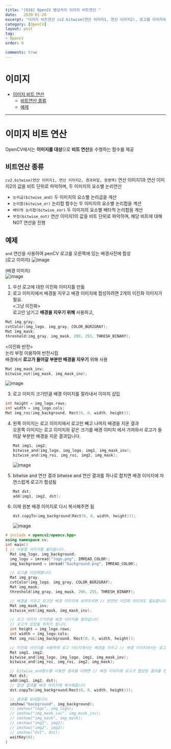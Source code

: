 ```yaml
---
title: "[010] OpenCV 영상처리 이미지 비트연산 "
date:   2020-01-20
excerpt: "이미지 비트연산 cv2.bitwise(연산 이미지1, 연산 이미지2), 로고를 이미지에 넣는 코드"
category: [OpenCV]
layout: post
tag:
- OpenCV
order: 0

comments: true
---
```


# 이미지
- [이미지 비트 연산](#이미지-비트-연산)
  * [비트연산 종류](#비트연산-종류)
  * [예제](#예제)

---


# 이미지 비트 연산 
OpenCV에서는 **이미지를 대상**으로 **비트 연산**을 수행하는 함수를 제공  

## 비트연산 종류
```cv2.bitwise(연산 이미지1, 연산 이미지2, 경과파일, 용영역)``` 연산 이미지1과 연산 이미지2의 값을 비트 단위로 파악하며, 두 이미지의 요소별 논리연산  
* ```논리곱(bitwise_and)``` 두 이미지의 요소별 논리곱을 계산  
* ```논리합(bitwise_or)``` 논리합 함수는 두 이미지의 요소별 논리합을 계산  
* ```배타적 논리합(bitwise_xor)```  두 이미지의 요소별 배타적 논리합을 계산  
* ```부정(bitwise_not)``` 연산 이미지1의 값을 비트 단위로 파악하며, 해당 비트에 대해 NOT 연산을 진행  


## 예제
```and``` 연산을 사용하여 penCV 로고를 오른쪽에 있는 배경사진에 합성      
(로고 이미지)
![image](https://user-images.githubusercontent.com/76824611/116557314-4ae9d300-a939-11eb-9d20-93b971b1fcf9.png)


(배경 이미지)  
![image](https://user-images.githubusercontent.com/76824611/116557331-4e7d5a00-a939-11eb-9c4d-03e503df375e.png)

1) 우선 로고에 대한 이진화 이미지를 만듦     
2) 로고 이미지에서 배경을 지우고 배경 이미지에 합성하려면 2개의 이진화 이미지가 필요.     
  <그냥 이진화>   
  로고만 남기고 **배경을 지우기 위해** 사용하고,  
  ```cpp
  Mat img_gray;
  cvtColor(img_logo, img_gray, COLOR_BGR2GRAY);
  Mat img_mask;
  threshold(img_gray, img_mask, 200, 255, THRESH_BINARY);
  ```
  <이진화 반전>  
  논리 부정 이용하여 반전시킴    
  배경에서 **로고가 들어갈 부분만 배경을 지우기** 위해 사용  
  ```cpp
  Mat img_mask_inv;
  bitwise_not(img_mask, img_mask_inv);
  ```
  ![image](https://user-images.githubusercontent.com/76824611/116562640-4aa00680-a93e-11eb-9c56-ef12fd3469f1.png)

3) 로고 이미지 크기만큼 배경 이미지를 잘라내서 이미지 삽입
  ```cpp
  int height = img_logo.rows;
  int width = img_logo.cols;
  Mat img_roi(img_background, Rect(0, 0, width, height));
  ```
4) 왼쪽 이미지는 로고 이미지에서 로고만 빼고 나머지 배경을 지운 결과    
   오른쪽 이미지는 로고 이미지와 같은 크기를 배경 이미지 에서 가져와서 로고가 들어갈 부분만 배경을 지운 결과입니다.
   ```cpp
   Mat img1, img2;
   bitwise_and(img_logo, img_logo, img1, img_mask_inv);
   bitwise_and(img_roi, img_roi, img2, img_mask);
   ```
   ![image](https://user-images.githubusercontent.com/76824611/116562686-57bcf580-a93e-11eb-9d0a-8439536724d1.png)

4) bitwise and 연산 결과
   bitwise and 연산 결과를 하나로 합치면 배경 이미지에 자연스럽게 로고가 합성됨 
   ```cpp
   Mat dst;
   add(img1, img2, dst);
   ```
5) 이제 원본 배경 이미지로 다시 복사해주면 됨
   ```cpp
   dst.copyTo(img_background(Rect(0, 0, width, height)));
   ```
   ![image](https://user-images.githubusercontent.com/76824611/116562858-7e7b2c00-a93e-11eb-8841-e3ce7808364c.png)




```cpp
# include < opencv2/opencv.hpp>
using namespace cv;
int main()
{ // 사용할 이미지를 불러옵니다.
  Mat img_logo, img_background;
  img_logo = imread("logo.png", IMREAD_COLOR);
  img_background = imread("background.png", IMREAD_COLOR);

  // 로고를 이진화합니다.
  Mat img_gray;
  cvtColor(img_logo, img_gray, COLOR_BGR2GRAY);
  Mat img_mask;
  threshold(img_gray, img_mask, 200, 255, THRESH_BINARY);

  // 배경을 지우고 로고만 배경 이미지에 보여주려면 // 반전된 이진화 이미지도 필요합니다.
  Mat img_mask_inv;
  bitwise_not(img_mask, img_mask_inv);

  // 로고 이미지 크기만큼 배경 이미지를 잘라냅니다.
  // 로고가 삽입될 위치가 됩니다.
  int height = img_logo.rows;
  int width = img_logo.cols;
  Mat img_roi(img_background, Rect(0, 0, width, height));

  // 이진화 이미지를 사용하여 로고 이미지에서는 배경을 지우고 // 배경 이미지에서는 로고가 들어갈 위치를 제거합니다.
  Mat img1, img2;
  bitwise_and(img_logo, img_logo, img1, img_mask_inv);
  bitwise_and(img_roi, img_roi, img2, img_mask);

  // bitwise_and함수를 사용한 결과를 더하면 // 배경 이미지에 로고가 합성된 결과를 얻을 수 있습니다.
  Mat dst;
  add(img1, img2, dst);
  // 합성 결과를 배경 이미지에 복사해줍니다
  dst.copyTo(img_background(Rect(0, 0, width, height)));

  // 결과를 보여줍니다.
  imshow("background", img_background);
  // imshow("logo", img_logo);
  // imshow("img_mask_inv", img_mask_inv);
  // imshow("img_mask", img_mask);
  // imshow("img1", img1);
  // imshow("img2", img2);
  // imshow("dst", dst);
  waitKey(0);
}
```
